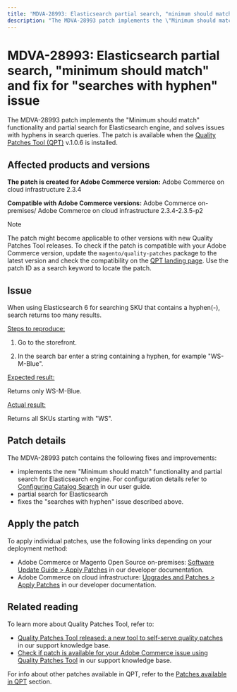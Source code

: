 ```yaml
---
title: 'MDVA-28993: Elasticsearch partial search, "minimum should match" and fix for "searches with hyphen" issue'
description: "The MDVA-28993 patch implements the \"Minimum should match\" functionality and partial search for Elasticsearch engine, and solves issues with hyphens in search queries. The patch is available when the [Quality Patches Tool (QPT)](https://experienceleague.adobe.com/docs/commerce-knowledge-base/kb/announcements/commerce-announcements/magento-quality-patches-released-new-tool-to-self-serve-quality-patches.html) v.1.0.6 is installed."
---
```


# MDVA-28993: Elasticsearch partial search, "minimum should match" and fix for "searches with hyphen" issue

The MDVA-28993 patch implements the "Minimum should match" functionality and partial search for Elasticsearch engine, and solves issues with hyphens in search queries. The patch is available when the [Quality Patches Tool (QPT)](https://experienceleague.adobe.com/docs/commerce-knowledge-base/kb/announcements/commerce-announcements/magento-quality-patches-released-new-tool-to-self-serve-quality-patches.html) v.1.0.6 is installed.

## Affected products and versions

 **The patch is created for Adobe Commerce version:** Adobe Commerce on cloud infrastructure 2.3.4

 **Compatible with Adobe Commerce versions:** Adobe Commerce on-premises/ Adobe Commerce on cloud infrastructure 2.3.4-2.3.5-p2

 >[!NOTE]
 >
 >The patch might become applicable to other versions with new Quality Patches Tool releases. To check if the patch is compatible with your Adobe Commerce version, update the `magento/quality-patches` package to the latest version and check the compatibility on the [QPT landing page](https://devdocs.magento.com/quality-patches/tool.html#patch-grid). Use the patch ID as a search keyword to locate the patch.


## Issue

When using Elasticsearch 6 for searching SKU that contains a hyphen(-), search returns too many results.

 <u>Steps to reproduce:</u>

1. Go to the storefront.

1. In the search bar enter a string containing a hyphen, for example "WS-M-Blue".

 <u>Expected result:</u>

Returns only WS-M-Blue.

 <u>Actual result:</u>

Returns all SKUs starting with "WS".

## Patch details

The MDVA-28993 patch contains the following fixes and improvements:

* implements the new "Minimum should match" functionality and partial search for Elasticsearch engine. For configuration details refer to [Configuring Catalog Search](https://docs.magento.com/user-guide/catalog/search-configuration.html#step-4-configure-minimum-terms-to-match) in our user guide.
* partial search for Elasticsearch
* fixes the "searches with hyphen" issue described above.

## Apply the patch

To apply individual patches, use the following links depending on your deployment method:

* Adobe Commerce or Magento Open Source on-premises: [Software Update Guide > Apply Patches](https://devdocs.magento.com/guides/v2.4/comp-mgr/patching/mqp.html) in our developer documentation.
* Adobe Commerce on cloud infrastructure: [Upgrades and Patches > Apply Patches](https://devdocs.magento.com/cloud/project/project-patch.html) in our developer documentation.

## Related reading

To learn more about Quality Patches Tool, refer to:

* [Quality Patches Tool released: a new tool to self-serve quality patches](https://experienceleague.adobe.com/docs/commerce-knowledge-base/kb/announcements/commerce-announcements/magento-quality-patches-released-new-tool-to-self-serve-quality-patches.html) in our support knowledge base.
* [Check if patch is available for your Adobe Commerce issue using Quality Patches Tool](https://support.magento.com/hc/en-us/articles/360047125252) in our support knowledge base.

For info about other patches available in QPT, refer to the [Patches available in QPT](https://support.magento.com/hc/en-us/sections/360010506631-Patches-available-in-MQP-tool-) section.